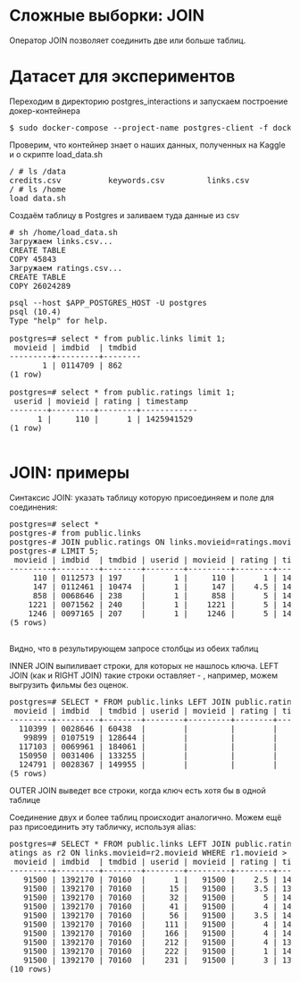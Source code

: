 # Сложные выборки: JOIN

Оператор JOIN позволяет соединить две или больше таблиц.

# Датасет для экспериментов

Переходим в директорию postgres_interactions и запускаем построение докер-контейнера

<pre>
$ sudo docker-compose --project-name postgres-client -f docker-compose.yml run --rm postgres-client
</pre>


Проверим, что контейнер знает о наших данных, полученных на Kaggle и о скрипте load_data.sh

<pre>
/ # ls /data
credits.csv          keywords.csv         links.csv            links_small.csv      movies_metadata.csv  ratings.csv          ratings_small.csv    test.csv             test.json
/ # ls /home
load_data.sh
</pre>

Создаём таблицу в Postgres и заливаем туда данные из csv

<pre>
# sh /home/load_data.sh
Загружаем links.csv...
CREATE TABLE
COPY 45843
Загружаем ratings.csv...
CREATE TABLE
COPY 26024289
</pre>

<pre>
psql --host $APP_POSTGRES_HOST -U postgres
psql (10.4)
Type "help" for help.

postgres=# select * from public.links limit 1;
 movieid | imdbid  | tmdbid 
---------+---------+--------
       1 | 0114709 | 862
(1 row)

postgres=# select * from public.ratings limit 1;
 userid | movieid | rating | timestamp  
--------+---------+--------+------------
      1 |     110 |      1 | 1425941529
(1 row)

</pre>

# JOIN: примеры

Синтаксис JOIN: указать таблицу которую присоединяем и поле для соединения:

<pre>
postgres=# select *
postgres-# from public.links
postgres-# JOIN public.ratings ON links.movieid=ratings.movieid
postgres-# LIMIT 5;
 movieid | imdbid  | tmdbid | userid | movieid | rating | timestamp  
---------+---------+--------+--------+---------+--------+------------
     110 | 0112573 | 197    |      1 |     110 |      1 | 1425941529
     147 | 0112461 | 10474  |      1 |     147 |    4.5 | 1425942435
     858 | 0068646 | 238    |      1 |     858 |      5 | 1425941523
    1221 | 0071562 | 240    |      1 |    1221 |      5 | 1425941546
    1246 | 0097165 | 207    |      1 |    1246 |      5 | 1425941556
(5 rows)

</pre>

Видно, что в результирующем запросе столбцы из обеих таблиц

INNER JOIN выпиливает строки, для которых не нашлось ключа. LEFT JOIN (как и RIGHT JOIN) такие строки оставляет - , например, можем выгрузить фильмы без оценок.

<pre>
postgres=# SELECT * FROM public.links LEFT JOIN public.ratings ON links.movieid=ratings.movieid WHERE ratings.movieid IS NULL LIMIT 5;
 movieid | imdbid  | tmdbid | userid | movieid | rating | timestamp 
---------+---------+--------+--------+---------+--------+-----------
  110399 | 0028646 | 60438  |        |         |        |          
   99899 | 0107519 | 128644 |        |         |        |          
  117103 | 0069961 | 184061 |        |         |        |          
  150950 | 0031406 | 133255 |        |         |        |          
  124791 | 0028367 | 149955 |        |         |        |          
(5 rows)
</pre>

OUTER JOIN выведет все строки, когда ключ есть хотя бы в одной таблице

Соединение двух и более таблиц происходит аналогично. Можем ещё раз присоединить эту табличку, используя alias:

<pre>
postgres=# SELECT * FROM public.links LEFT JOIN public.ratings as r1 ON links.movieid=r1.movieid LEFT JOIN public.r
atings as r2 ON links.movieid=r2.movieid WHERE r1.movieid > 1000 AND r2.movieId%10=0 LIMIT 10;
 movieid | imdbid  | tmdbid | userid | movieid | rating | timestamp  | userid | movieid | rating | timestamp  
---------+---------+--------+--------+---------+--------+------------+--------+---------+--------+------------
   91500 | 1392170 | 70160  |      1 |   91500 |    2.5 | 1425942647 |      1 |   91500 |    2.5 | 1425942647
   91500 | 1392170 | 70160  |     15 |   91500 |    3.5 | 1346008594 |      1 |   91500 |    2.5 | 1425942647
   91500 | 1392170 | 70160  |     32 |   91500 |      5 | 1462301384 |      1 |   91500 |    2.5 | 1425942647
   91500 | 1392170 | 70160  |     41 |   91500 |      4 | 1445255260 |      1 |   91500 |    2.5 | 1425942647
   91500 | 1392170 | 70160  |     56 |   91500 |    3.5 | 1410108157 |      1 |   91500 |    2.5 | 1425942647
   91500 | 1392170 | 70160  |    111 |   91500 |      4 | 1490272853 |      1 |   91500 |    2.5 | 1425942647
   91500 | 1392170 | 70160  |    166 |   91500 |      4 | 1429711581 |      1 |   91500 |    2.5 | 1425942647
   91500 | 1392170 | 70160  |    212 |   91500 |      4 | 1362776063 |      1 |   91500 |    2.5 | 1425942647
   91500 | 1392170 | 70160  |    222 |   91500 |      1 | 1483533754 |      1 |   91500 |    2.5 | 1425942647
   91500 | 1392170 | 70160  |    231 |   91500 |      3 | 1345657110 |      1 |   91500 |    2.5 | 1425942647
(10 rows)
</pre>
